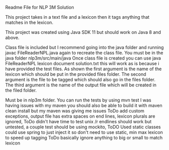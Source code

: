 Readme File for NLP 3M Solution

This project takes in a text file and a lexicon then it tags anything that matches in the lexicon.

This project was created using Java SDK 11 but should work on Java 8 and above.

Class file is included but I recommend going into the java folder and running javac FileReaderNPL.java
again to recreate the class file.
You must be in the java folder nlp3m/src/main/java
Once class file is created you can use java FileReaderNPL lexicon document solution.txt this will work as is because i have provided the test files.
As shown the first argument is the name of the lexicon which should be put in the provided files folder.
The second argument is the file to be tagged which should also go in the files folder.
The third argument is the name of the output file which will be created in the filed folder.

Must be in nlp3m folder.
You can run the tests by using mvn test I was having issues with my maven you should also be able to build it with maven clean install but my maven
was giving me issues
ToDo add custom exceptions, output file has extra spaces on end lines, lexicon plurals are ignored,
ToDo didn't have time to test unix /r endlines should work but untested, a couple test should be using mockito,
ToDO Used static classes could use spring to just inject it so don't need to use static, min max lexicon to speed up tagging
ToDo basically ignore anything to big or small to match lexicon


